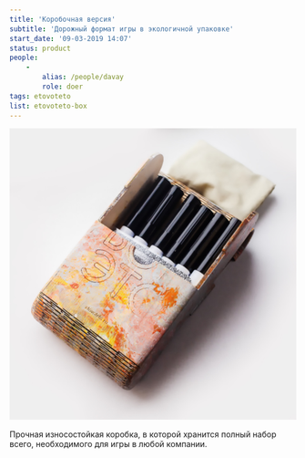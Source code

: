 ```yaml
---
title: 'Коробочная версия'
subtitle: 'Дорожный формат игры в экологичной упаковке'
start_date: '09-03-2019 14:07'
status: product
people:
    -
        alias: /people/davay
        role: doer
tags: etovoteto
list: etovoteto-box
---
```


![](./IMG_1599.jpg)

Прочная износостойкая коробка, в которой хранится полный набор всего, необходимого для игры в любой компании.